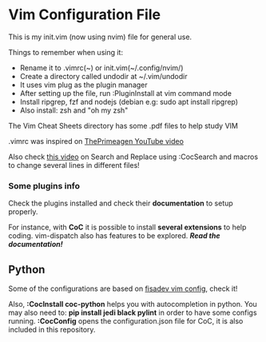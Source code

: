 # Vim Configuration File

This is my init.vim (now using nvim) file for general use.

Things to remember when using it:
* Rename it to .vimrc(\~) or init.vim(\~/.config/nvim/)
* Create a directory called undodir at ~/.vim/undodir
* It uses vim plug as the plugin manager
* After setting up the file, run :PluginInstall at vim command mode
* Install ripgrep, fzf and nodejs (debian e.g: sudo apt install ripgrep)
* Also install: zsh and "oh my zsh"


The Vim Cheat Sheets directory has some .pdf files to help study VIM

.vimrc was inspired on [ThePrimeagen YouTube video](https://www.youtube.com/watch?v=n9k9scbTuvQ)

Also check [this video](https://www.youtube.com/watch?v=q7gr6s8skt0) on Search and Replace using :CocSearch and macros to change several lines in different files!

### Some plugins info

Check the plugins installed and check their **documentation** to setup properly.

For instance, with **CoC** it is possible to install **several extensions** to help coding. vim-dispatch also has features to be explored. ***Read the documentation!***

## Python

Some of the configurations are based on [fisadev vim config](https://github.com/fisadev/fisa-vim-config), check it!

Also, **:CocInstall coc-python** helps you with autocompletion in python. You may also need to: **pip install jedi black pylint** in order to
have some configs running. **:CocConfig** opens the configuration.json file for CoC, it is also included in this repository.
